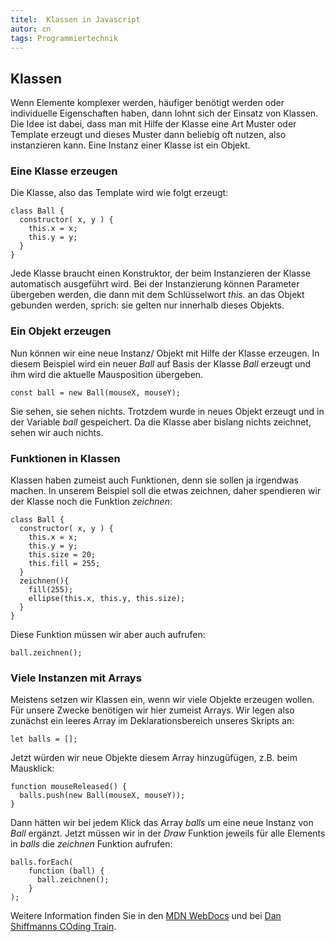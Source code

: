 ```yaml
---
titel:  Klassen in Javascript
autor: cn
tags: Programmiertechnik
---
```



## Klassen

Wenn Elemente komplexer werden, häufiger benötigt werden oder individuelle Eigenschaften haben, dann lohnt sich der Einsatz von Klassen. Die Idee ist dabei, dass man mit Hilfe der Klasse eine Art Muster oder Template erzeugt und dieses Muster dann beliebig oft nutzen, also instanzieren kann. Eine Instanz einer Klasse ist ein Objekt.

### Eine Klasse erzeugen
Die Klasse, also das Template wird wie folgt erzeugt:

```
class Ball {
  constructor( x, y ) { 
    this.x = x;
    this.y = y;
  }
}
```

Jede Klasse braucht einen Konstruktor, der beim Instanzieren der Klasse automatisch ausgeführt wird. Bei der Instanzierung können Parameter übergeben werden, die dann mit dem Schlüsselwort *this.* an das Objekt gebunden werden, sprich: sie gelten nur innerhalb dieses Objekts.



### Ein Objekt erzeugen

Nun können wir eine neue Instanz/ Objekt mit Hilfe der Klasse erzeugen. In diesem Beispiel wird ein neuer *Ball* auf Basis der Klasse *Ball* erzeugt und ihm wird die aktuelle Mausposition übergeben.

```
const ball = new Ball(mouseX, mouseY);
```

Sie sehen, sie sehen nichts. Trotzdem wurde in neues Objekt erzeugt und in der Variable *ball* gespeichert. Da die Klasse aber bislang nichts zeichnet, sehen wir auch nichts.

### Funktionen in Klassen
Klassen haben zumeist auch Funktionen, denn sie sollen ja irgendwas machen. In unserem Beispiel soll die etwas zeichnen, daher spendieren wir der Klasse noch die Funktion *zeichnen*:

```
class Ball {
  constructor( x, y ) { 
    this.x = x;
    this.y = y;
    this.size = 20;
    this.fill = 255;
  }
  zeichnen(){
    fill(255);
    ellipse(this.x, this.y, this.size);
  }
}
```

Diese Funktion müssen wir aber auch aufrufen:

```
ball.zeichnen();
```

### Viele Instanzen mit Arrays

Meistens setzen wir Klassen ein, wenn wir viele Objekte erzeugen wollen. Für unsere Zwecke benötigen wir hier zumeist Arrays. Wir legen also zunächst ein leeres Array im Deklarationsbereich unseres Skripts an:

```
let balls = [];
```

Jetzt würden wir neue Objekte diesem Array hinzugüfügen, z.B. beim Mausklick:

```
function mouseReleased() {
  balls.push(new Ball(mouseX, mouseY));
}
```

Dann hätten wir bei jedem Klick das Array *balls* um eine neue Instanz von *Ball* ergänzt. Jetzt müssen wir in der *Draw* Funktion jeweils für alle Elements in *balls* die *zeichnen* Funktion aufrufen:

```
balls.forEach(
    function (ball) { 
      ball.zeichnen();
    }
);
```

Weitere Information finden Sie in den [MDN WebDocs](https://developer.mozilla.org/de/docs/Web/JavaScript/Reference/Klassen) und bei [Dan Shiffmanns COding Train](https://www.youtube.com/watch?v=xG2Vbnv0wvg&list=PLRqwX-V7Uu6Zy51Q-x9tMWIv9cueOFTFA&t=0s).